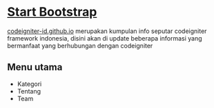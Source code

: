 # [Start Bootstrap](codeigniter-id.github.io) 

[codeigniter-id.github.io](http://codeigniter-id.github.io) merupakan kumpulan info seputar codeigniter framework indonesia, disini akan di update beberapa informasi yang bermanfaat yang berhubungan dengan codeigniter

## Menu utama

* Kategori
* Tentang 
* Team

